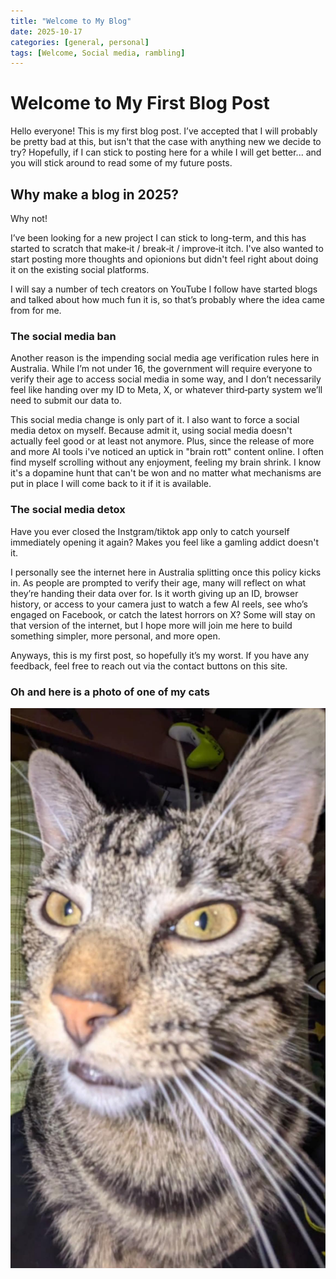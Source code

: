 ```yaml
---
title: "Welcome to My Blog"
date: 2025-10-17
categories: [general, personal]
tags: [Welcome, Social media, rambling]
---
```


# Welcome to My First Blog Post

Hello everyone! This is my first blog post. I’ve accepted that I will probably be pretty bad at this, but isn't that the case with anything new we decide to try? Hopefully, if I can stick to posting here for a while I will get better... and you will stick around to read some of my future posts.

## Why make a blog in 2025?

Why not!

I’ve been looking for a new project I can stick to long-term, and this has started to scratch that make‑it / break‑it / improve‑it itch. I've also wanted to start posting more thoughts and opionions but didn't feel right about doing it on the existing social platforms. 

 I will say a number of tech creators on YouTube I follow have started blogs and talked about how much fun it is, so that’s probably where the idea came from for me. 

### The social media ban

Another reason is the impending social media age verification rules here in Australia. While I’m not under 16, the government will require everyone to verify their age to access social media in some way, and I don’t necessarily feel like handing over my ID to Meta, X, or whatever third‑party system we’ll need to submit our data to.

This social media change is only part of it. I also want to force a social media detox on myself. Because admit it, using social media doesn't actually feel good or at least not anymore. Plus, since the release of more and more AI tools i've noticed an uptick in "brain rott" content online. I often find myself scrolling without any enjoyment, feeling my brain shrink. I know it's a dopamine hunt that can't be won and no matter what mechanisms are put in place I will come back to it if it is available. 

### The social media detox

Have you ever closed the Instgram/tiktok app only to catch yourself immediately opening it again? Makes you feel like a gamling addict doesn't it. 

I personally see the internet here in Australia splitting once this policy kicks in. As people are prompted to verify their age, many will reflect on what they’re handing their data over for. Is it worth giving up an ID, browser history, or access to your camera just to watch a few AI reels, see who’s engaged on Facebook, or catch the latest horrors on X? Some will stay on that version of the internet, but I hope more will join me here to build something simpler, more personal, and more open.

Anyways, this is my first post, so hopefully it’s my worst. If you have any feedback, feel free to reach out via the contact buttons on this site.

### Oh and here is a photo of one of my cats

![Picollo the cat](\assets\img\hello\picollo.jpg)
